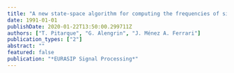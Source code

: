 ```yaml
---
title: "A new state-space algorithm for computing the frequencies of sinusoids in white noise"
date: 1991-01-01
publishDate: 2020-01-22T13:50:00.299711Z
authors: ["T. Pitarque", "G. Alengrin", "J. Ménez A. Ferrari"]
publication_types: ["2"]
abstract: ""
featured: false
publication: "*EURASIP Signal Processing*"
---
```


